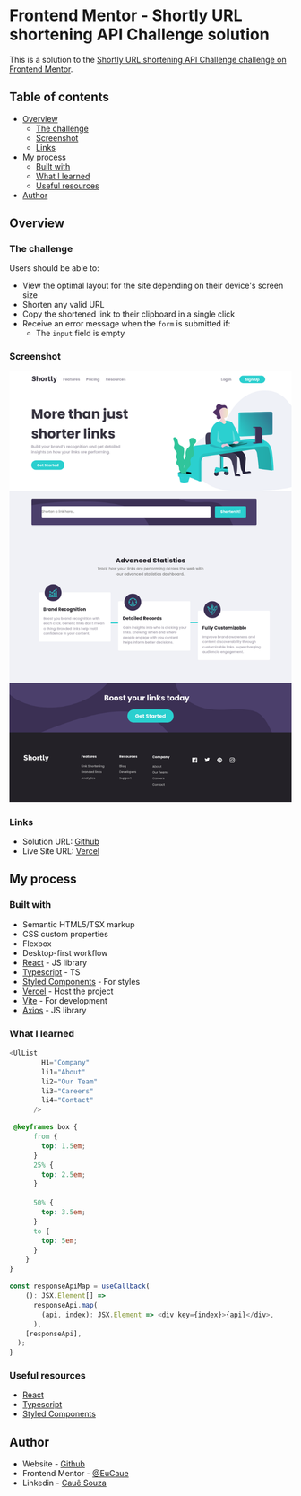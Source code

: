 # Frontend Mentor - Shortly URL shortening API Challenge solution

This is a solution to the [Shortly URL shortening API Challenge challenge on Frontend Mentor](https://www.frontendmentor.io/challenges/url-shortening-api-landing-page-2ce3ob-G).

## Table of contents

- [Overview](#overview)
  - [The challenge](#the-challenge)
  - [Screenshot](#screenshot)
  - [Links](#links)
- [My process](#my-process)
  - [Built with](#built-with)
  - [What I learned](#what-i-learned)
  - [Useful resources](#useful-resources)
- [Author](#author)

## Overview

### The challenge

Users should be able to:

- View the optimal layout for the site depending on their device's screen size
- Shorten any valid URL
- Copy the shortened link to their clipboard in a single click
- Receive an error message when the `form` is submitted if:
  - The `input` field is empty

### Screenshot

![](./screenshot.png)

### Links

- Solution URL: [Github](https://github.com/EuCaue/url-shortening-api)
- Live Site URL: [Vercel](https://url-shortening-api-indol.vercel.app/)

## My process

### Built with

- Semantic HTML5/TSX markup
- CSS custom properties
- Flexbox
- Desktop-first workflow
- [React](https://reactjs.org/) - JS library
- [Typescript](https://www.typescriptlang.org/) - TS
- [Styled Components](https://styled-components.com/) - For styles
- [Vercel](https://vercel.com) - Host the project
- [Vite](https://vitejs.dev/) - For development
- [Axios](https://axios-http.com/) - JS library

### What I learned

```javascript
<UlList
        H1="Company"
        li1="About"
        li2="Our Team"
        li3="Careers"
        li4="Contact"
      />
```

```css
 @keyframes box {
      from {
        top: 1.5em;
      }
      25% {
        top: 2.5em;
      }

      50% {
        top: 3.5em;
      }
      to {
        top: 5em;
      }
    }
}
```

```typescript
const responseApiMap = useCallback(
    (): JSX.Element[] =>
      responseApi.map(
        (api, index): JSX.Element => <div key={index}>{api}</div>,
      ),
    [responseApi],
  );
}
```

### Useful resources

- [React](https://reactjs.org)
- [Typescript](https://www.typescriptlang.org/)
- [Styled Components](https://styled-components.com/)

## Author

- Website - [Github](https://www.github.com/EuCaue)
- Frontend Mentor - [@EuCaue](https://www.frontendmentor.io/profile/EuCaue)
- Linkedin - [Cauê Souza](https://www.linkedin.com/in/caue-souza/)
